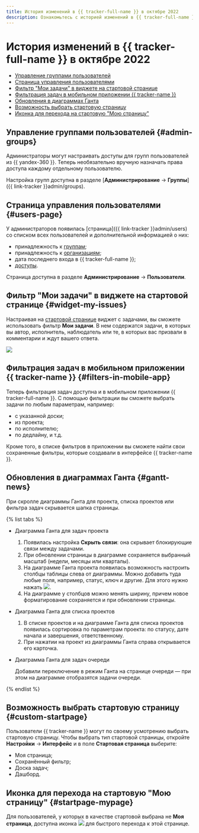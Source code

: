 ```yaml
---
title: История изменений в {{ tracker-full-name }} в октябре 2022
description: Ознакомьтесь с историей изменений в {{ tracker-full-name }} за октябрь 2022.
---
```


# История изменений в {{ tracker-full-name }} в октябре 2022

* [Управление группами пользователей](#admin-groups)
* [Страница управления пользователями](#users-page)
* [Фильтр "Мои задачи" в виджете на стартовой странице](#widget-my-issues)
* [Фильтрация задач в мобильном приложении {{ tracker-name }}](#filters-in-mobile-app)
* [Обновления в диаграммах Ганта](#gantt-news)
* [Возможность выбрать стартовую страницу](#custom-startpage)
* [Иконка для перехода на стартовую "Мою страницу"](#startpage-mypage)

## Управление группами пользователей {#admin-groups}

Администраторы могут настраивать доступы для групп пользователей из {{ yandex-360 }}. Теперь необязательно вручную назначать права доступа каждому отдельному пользователю.

Настройка групп доступна в разделе [**Администрирование** → **Группы**]({{ link-tracker }}admin/groups).

## Страница управления пользователями {#users-page}

У администраторов появилась [страница]({{ link-tracker }}admin/users) со списком всех пользователей и дополнительной информацией о них:
* принадлежность к [группам](../access.md#group-access);
* принадлежность к [организациям](../add-users.md#invite_user);
* дата последнего входа в {{ tracker-full-name }};
* [доступы](../role-model.md#roles).

Страница доступна в разделе **Администрирование** → **Пользователи**.

## Фильтр "Мои задачи" в виджете на стартовой странице {#widget-my-issues}

Настраивая на [стартовой странице](../user/startpage.md#tasks) виджет с задачами, вы сможете использовать фильтр **Мои задачи**. В нем содержатся задачи, в которых вы автор, исполнитель, наблюдатель или те, в которых вас призвали в комментарии и ждут вашего ответа.

![](../../_assets/tracker/changelogs/my-issues.png)

## Фильтрация задач в мобильном приложении {{ tracker-name }} {#filters-in-mobile-app}

Теперь фильтрация задач доступна и в мобильном приложении {{ tracker-full-name }}. С помощью фильтрации вы сможете выбрать задачи по любым параметрам, например:
* с указанной доски;
* из проекта;
* по исполнителю;
* по дедлайну, и т.д.

Кроме того, в списке фильтров в приложении вы сможете найти свои сохраненные фильтры, которые создавали в интерфейсе {{ tracker-name }}.

## Обновления в диаграммах Ганта {#gantt-news}

При скролле диаграммы Ганта для проекта, списка проектов или фильтра задач скрывается шапка страницы.

{% list tabs %}

   - Диаграмма Ганта для задач проекта

      1. Появилась настройка **Скрыть связи**: она скрывает блокирующие связи между задачами.
      1. При обновлении страницы в диаграмме сохраняется выбранный масштаб (недели, месяцы или кварталы).
      1. На диаграмме Ганта проекта появилась возможность настроить столбцы таблицы слева от диаграммы. Можно добавить туда любые поля, например, статус, ключ и другие. Для этого нужно нажать ![](../../_assets/tracker/svg/settings.svg).
      1. На диаграмме у столбцов можно менять ширину, причем новое форматирование сохраняется и при обновлении страницы.
     
   - Диаграмма Ганта для списка проектов

      1. В списке проектов и на диаграмме Ганта для списка проектов появилась сортировка по параметрам проекта: по статусу, дате начала и завершения, ответственному.
      1. При нажатии на проект из диаграммы Ганта справа открывается его карточка.

   - Диаграмма Ганта для задач очереди

      Добавили переключение в режим Ганта на странице очереди — при этом на диаграмме отобразятся задачи очереди.

{% endlist %}

## Возможность выбрать стартовую страницу {#custom-startpage}

Пользователи {{ tracker-name }} могут по своему усмотрению выбрать стартовую страницу. Чтобы выбрать тип стартовой страницы, откройте **Настройки** → **Интерфейс** и в поле **Стартовая страница** выберите:

* Моя страница;
* Сохранённый фильтр;
* Доска задач;
* Дашборд.

## Иконка для перехода на стартовую "Мою страницу" {#startpage-mypage}

Для пользователей, у которых в качестве стартовой выбрана не **Моя страница**, доступна иконка ![](../../_assets/tracker/svg/my-page.svg) для быстрого перехода к этой странице.



